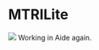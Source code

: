 # MTRILite
[![](https://jitpack.io/v/MTRILogic/MTRILogicLite.svg)](https://jitpack.io/#MTRILogic/MTRILogicLite)
Working in Aide again.
